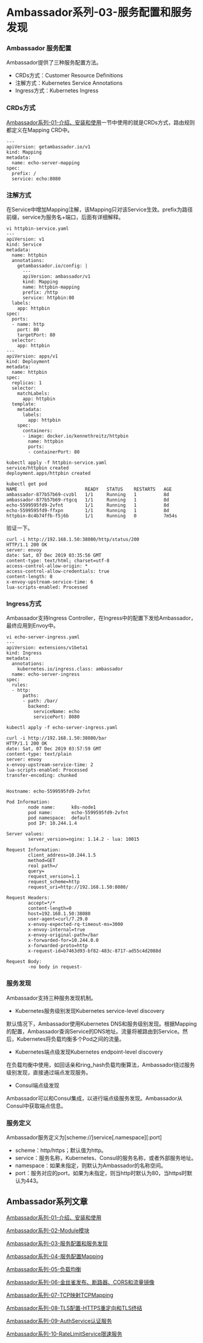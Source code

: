 # Ambassador系列-03-服务配置和服务发现

### Ambassador 服务配置

Ambassador提供了三种服务配置方法。

- CRDs方式：Customer Resource Definitions
- 注解方式：Kubernetes Service Annotations
- Ingress方式：Kubernetes Ingress

### CRDs方式

[Ambassador系列-01-介绍、安装和使用](01-installation-introduction.md)一节中使用的就是CRDs方式，路由规则都定义在Mapping CRD中。

    ---
    apiVersion: getambassador.io/v1
    kind: Mapping
    metadata:
      name: echo-server-mapping
    spec:
      prefix: /
      service: echo:8080

### 注解方式

在Service中增加Mapping注解，该Mapping只对该Service生效。prefix为路径前缀，service为服务名+端口，后面有详细解释。

    vi httpbin-service.yaml
    ---
    apiVersion: v1
    kind: Service
    metadata:
      name: httpbin
      annotations:
        getambassador.io/config: |
          ---
          apiVersion: ambassador/v1
          kind: Mapping
          name: httpbin-mapping
          prefix: /http
          service: httpbin:80
      labels:
        app: httpbin
    spec:
      ports:
      - name: http
        port: 80
        targetPort: 80
      selector:
        app: httpbin
    ---
    apiVersion: apps/v1
    kind: Deployment
    metadata:
      name: httpbin
    spec:
      replicas: 1
      selector:
        matchLabels:
          app: httpbin
      template:
        metadata:
          labels:
            app: httpbin
        spec:
          containers:
          - image: docker.io/kennethreitz/httpbin
            name: httpbin
            ports:
            - containerPort: 80
    
    kubectl apply -f httpbin-service.yaml
    service/httpbin created
    deployment.apps/httpbin created
    
    kubectl get pod
    NAME                         READY   STATUS    RESTARTS   AGE
    ambassador-877b57b69-cvzbl   1/1     Running   1          8d
    ambassador-877b57b69-rtgcq   1/1     Running   1          8d
    echo-5599595fd9-2vfnt        1/1     Running   1          8d
    echo-5599595fd9-ffxpn        1/1     Running   1          8d
    httpbin-8c4b74ffb-f5j6b      1/1     Running   0          7m54s

验证一下。

    curl -i http://192.168.1.50:38080/http/status/200
    HTTP/1.1 200 OK
    server: envoy
    date: Sat, 07 Dec 2019 03:35:56 GMT
    content-type: text/html; charset=utf-8
    access-control-allow-origin: *
    access-control-allow-credentials: true
    content-length: 0
    x-envoy-upstream-service-time: 6
    lua-scripts-enabled: Processed

### Ingress方式

Ambassador支持Ingress Controller，在Ingress中的配置下发给Ambassador，最终应用到Envoy中。

    vi echo-server-ingress.yaml
    ---
    apiVersion: extensions/v1beta1
    kind: Ingress
    metadata:
      annotations:
        kubernetes.io/ingress.class: ambassador
      name: echo-server-ingress
    spec:
      rules:
      - http:
          paths:
          - path: /bar/
            backend:
              serviceName: echo
              servicePort: 8080
    
    kubectl apply -f echo-server-ingress.yaml
    
    curl -i http://192.168.1.50:38080/bar
    HTTP/1.1 200 OK
    date: Sat, 07 Dec 2019 03:57:59 GMT
    content-type: text/plain
    server: envoy
    x-envoy-upstream-service-time: 2
    lua-scripts-enabled: Processed
    transfer-encoding: chunked
    
    
    Hostname: echo-5599595fd9-2vfnt
    
    Pod Information:
            node name:      k8s-node1
            pod name:       echo-5599595fd9-2vfnt
            pod namespace:  default
            pod IP: 10.244.1.4
    
    Server values:
            server_version=nginx: 1.14.2 - lua: 10015
    
    Request Information:
            client_address=10.244.1.5
            method=GET
            real path=/
            query=
            request_version=1.1
            request_scheme=http
            request_uri=http://192.168.1.50:8080/
    
    Request Headers:
            accept=*/*
            content-length=0
            host=192.168.1.50:38080
            user-agent=curl/7.29.0
            x-envoy-expected-rq-timeout-ms=3000
            x-envoy-internal=true
            x-envoy-original-path=/bar
            x-forwarded-for=10.244.0.0
            x-forwarded-proto=http
            x-request-id=b7463d93-bf82-483c-8717-ad55c4d2088d
    
    Request Body:
            -no body in request-

### 服务发现

Ambassador支持三种服务发现机制。

- Kubernetes服务级别发现Kubernetes service-level discovery

默认情况下，Ambassador使用Kubernetes DNS和服务级别发现。根据Mapping的配置，Ambassador查询Service的DNS地址。流量将被路由到Service。然后，Kubernetes将负载均衡多个Pod之间的流量。

- Kubernetes端点级发现Kubernetes endpoint-level discovery

在负载均衡中使用，如回话亲和ring_hash负载均衡算法，Ambassador绕过服务级别发现，直接通过端点发现服务。

- Consul端点级发现

Ambassador可以和Consul集成，以进行端点级服务发现。Ambassador从Consul中获取端点信息。

### 服务定义

Ambassador服务定义为[scheme://]service[.namespace][:port]

- scheme：http/https；默认值为http。
- service：服务名称，Kubernetes、Consul的服务名称，或者外部服务地址。
- namespace：如果未指定，则默认为Ambassador的名称空间。
- port：服务对应的port，如果为未指定，则当http时默认为80，当https时默认为443。

## Ambassador系列文章

[Ambassador系列-01-介绍、安装和使用](01-installation-introduction.md)

[Ambassador系列-02-Module模块](02-module.md)

[Ambassador系列-03-服务配置和服务发现](03-service-configuration-discovery.md)

[Ambassador系列-04-服务配置Mapping](04-service-mapping.md)

[Ambassador系列-05-负载均衡](05-load-balance.md) 

[Ambassador系列-06-金丝雀发布、断路器、CORS和流量镜像](06-other-feature.md)

[Ambassador系列-07-TCP映射TCPMapping](07-tcpmapping.md)

[Ambassador系列-08-TLS配置-HTTPS重定向和TLS终结](08-tlscontext.md)

[Ambassador系列-09-AuthService认证服务](09-authservice.md)

[Ambassador系列-10-RateLimitService限速服务](10-ratelimitservice.md)
